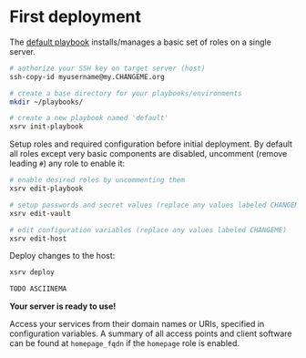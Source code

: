 # First deployment

The [default playbook](https://gitlab.com/nodiscc/xsrv/-/blob/master/playbooks/xsrv/playbook.yml) installs/manages a basic set of roles on a single server.

```bash
# authorize your SSH key on target server (host)
ssh-copy-id myusername@my.CHANGEME.org

# create a base directory for your playbooks/environments
mkdir ~/playbooks/

# create a new playbook named 'default'
xsrv init-playbook
```

Setup roles and required configuration before initial deployment. By default all roles except very basic components are disabled, uncomment (remove leading `#`) any role to enable it:

```bash
# enable desired roles by uncommenting them
xsrv edit-playbook

# setup passwords and secret values (replace any values labeled CHANGEME)
xsrv edit-vault

# edit configuration variables (replace any values labeled CHANGEME)
xsrv edit-host
```

Deploy changes to the host:

```bash
xsrv deploy
```

```bash
TODO ASCIINEMA
```

**Your server is ready to use!**

Access your services from their domain names or URIs, specified in configuration variables. A summary of all access points and client software can be found at `homepage_fqdn` if the `homepage` role is enabled.
